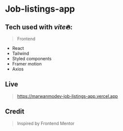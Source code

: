 # Job-listings-app

## Tech used with *vite*🔥:

> Frontend

-   React
-   Tailwind
-   Styled components
-   Framer motion
-   Axios

## Live

> https://marwanmodev-job-listings-app.vercel.app

## Credit

> Inspired by Frontend Mentor